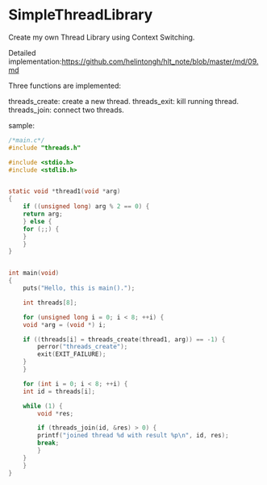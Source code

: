 # SimpleThreadLibrary
Create my own Thread Library using Context Switching.

Detailed implementation:https://github.com/helintongh/hlt_note/blob/master/md/09.md

Three functions are implemented:

threads_create: create a new thread.
threads_exit: kill running thread.
threads_join: connect two threads.

sample:
```C
/*main.c*/
#include "threads.h"

#include <stdio.h>
#include <stdlib.h>


static void *thread1(void *arg)
{
    if ((unsigned long) arg % 2 == 0) {
	return arg;
    } else {
	for (;;) {
	}
    }
}


int main(void)
{
    puts("Hello, this is main().");

    int threads[8];

    for (unsigned long i = 0; i < 8; ++i) {
	void *arg = (void *) i;

	if ((threads[i] = threads_create(thread1, arg)) == -1) {
	    perror("threads_create");
	    exit(EXIT_FAILURE);
	}
    }

    for (int i = 0; i < 8; ++i) {
	int id = threads[i];

	while (1) {
	    void *res;

	    if (threads_join(id, &res) > 0) {
		printf("joined thread %d with result %p\n", id, res);
		break;
	    }
	}
    }
}

```